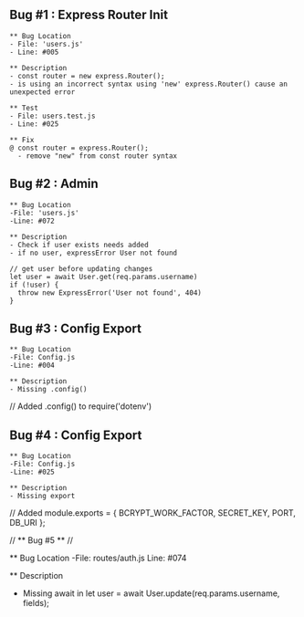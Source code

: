 ## Bug #1 : Express Router Init

    ** Bug Location 
    - File: 'users.js'
    - Line: #005

    ** Description 
    - const router = new express.Router();
    - is using an incorrect syntax using 'new' express.Router() cause an unexpected error

    ** Test
    - File: users.test.js
    - Line: #025

    ** Fix 
    @ const router = express.Router();
      - remove "new" from const router syntax 
    
    
## Bug #2 : Admin

    ** Bug Location
    -File: 'users.js'
    -Line: #072

    ** Description
    - Check if user exists needs added
    - if no user, expressError User not found
    
    // get user before updating changes
    let user = await User.get(req.params.username)
    if (!user) {
      throw new ExpressError('User not found', 404)
    }


## Bug #3 : Config Export

    ** Bug Location
    -File: Config.js
    -Line: #004

    ** Description
    - Missing .config()

  // Added .config() to require('dotenv')


## Bug #4 : Config Export

    ** Bug Location
    -File: Config.js
    -Line: #025

    ** Description
    - Missing export

  // Added module.exports = {
    BCRYPT_WORK_FACTOR,
    SECRET_KEY,
    PORT,
    DB_URI
};


// ** Bug #5 ** //

  ** Bug Location
  -File: routes/auth.js
  Line: #074

  ** Description
  - Missing await in
  let user = await User.update(req.params.username, fields);
